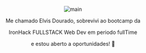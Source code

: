 <p align="center"><img src="https://gizmodo.uol.com.br/wp-content/blogs.dir/8/files/2018/09/dino-chrome.gif" alt="main" /> </p>
 

<p align="center">Me chamado Elvis Dourado, sobrevivi ao bootcamp da 

<p align="center">IronHack FULLSTACK Web Dev em periodo fullTime 

<p align="center">e estou aberto a oportunidades! 🔭</p>

<!--
**Elvisdourado/Elvisdourado** is a ✨ _special_ ✨ repository because its `README.md` (this file) appears on your GitHub profile.


Here are some ideas to get you started:

- 🔭 I’m currently working on ...
- 🌱 I’m currently learning ...
- 👯 I’m looking to collaborate on ...
- 🤔 I’m looking for help with ...
- 💬 Ask me about ...
- 📫 How to reach me: ...
- 😄 Pronouns: ...
- ⚡ Fun fact: ...
-->
